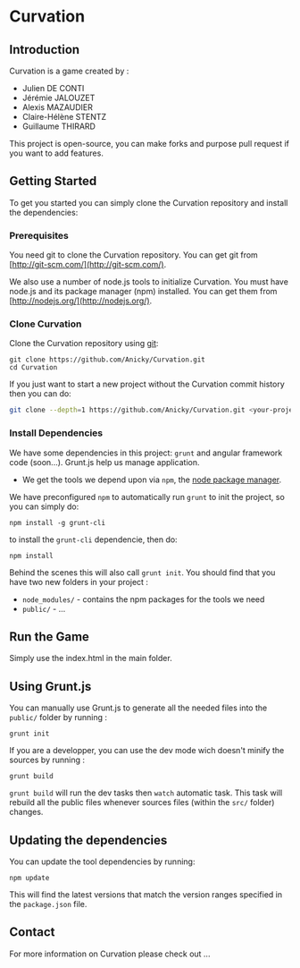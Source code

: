 # Curvation

## Introduction

Curvation is a game created by :
* Julien DE CONTI
* Jérémie JALOUZET
* Alexis MAZAUDIER
* Claire-Hélène STENTZ
* Guillaume THIRARD

This project is open-source, you can make forks and purpose pull request if you want to add features.

## Getting Started

To get you started you can simply clone the Curvation repository and install the dependencies:

### Prerequisites

You need git to clone the Curvation repository. You can get git from
[http://git-scm.com/](http://git-scm.com/).

We also use a number of node.js tools to initialize Curvation. You must have node.js and
its package manager (npm) installed.  You can get them from [http://nodejs.org/](http://nodejs.org/).

### Clone Curvation

Clone the Curvation repository using [git][git]:

```
git clone https://github.com/Anicky/Curvation.git
cd Curvation
```

If you just want to start a new project without the Curvation commit history then you can do:

```bash
git clone --depth=1 https://github.com/Anicky/Curvation.git <your-project-name>
```

### Install Dependencies

We have some dependencies in this project: `grunt` and angular framework code (soon...).
Grunt.js help us manage application.

* We get the tools we depend upon via `npm`, the [node package manager][npm].

We have preconfigured `npm` to automatically run `grunt` to init the project, so you can simply do:

```
npm install -g grunt-cli
```
to install the `grunt-cli` dependencie,
then do:
```
npm install
```

Behind the scenes this will also call `grunt init`.  You should find that you have two new
folders in your project :

* `node_modules/` - contains the npm packages for the tools we need
* `public/` - ...

## Run the Game

Simply use the index.html in the main folder.

## Using Grunt.js

You can manually use Grunt.js to generate all the needed files into the `public/` folder by running :

```
grunt init
```

If you are a developper, you can use the dev mode wich doesn't minify the sources by running :
```
grunt build
```
`grunt build` will run the dev tasks then `watch` automatic task. This task will rebuild all the public files whenever sources files (within the `src/` folder) changes.


## Updating the dependencies

You can update the tool dependencies by running:

```
npm update
```

This will find the latest versions that match the version ranges specified in the `package.json` file.

## Contact

For more information on Curvation please check out ...

[git]: http://git-scm.com/
[npm]: https://www.npmjs.org/
[node]: http://nodejs.org
